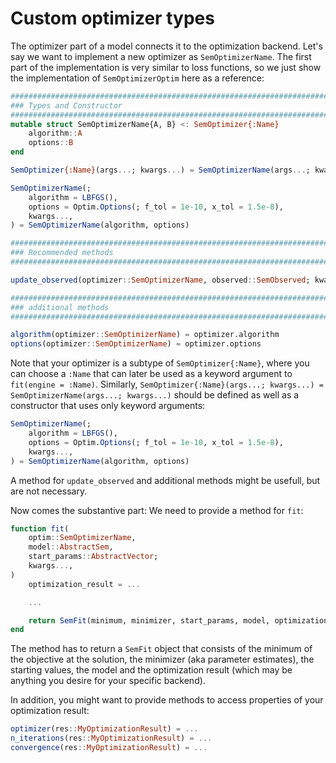 # Custom optimizer types

The optimizer part of a model connects it to the optimization backend. 
Let's say we want to implement a new optimizer as `SemOptimizerName`. The first part of the implementation is very similar to loss functions, so we just show the implementation of `SemOptimizerOptim` here as a reference:

```julia
############################################################################################
### Types and Constructor
############################################################################################
mutable struct SemOptimizerName{A, B} <: SemOptimizer{:Name}
    algorithm::A
    options::B
end

SemOptimizer{:Name}(args...; kwargs...) = SemOptimizerName(args...; kwargs...)

SemOptimizerName(;
    algorithm = LBFGS(),
    options = Optim.Options(; f_tol = 1e-10, x_tol = 1.5e-8),
    kwargs...,
) = SemOptimizerName(algorithm, options)

############################################################################################
### Recommended methods
############################################################################################

update_observed(optimizer::SemOptimizerName, observed::SemObserved; kwargs...) = optimizer

############################################################################################
### additional methods
############################################################################################

algorithm(optimizer::SemOptimizerName) = optimizer.algorithm
options(optimizer::SemOptimizerName) = optimizer.options
```

Note that your optimizer is a subtype of `SemOptimizer{:Name}`, where you can choose a `:Name` that can later be used as a keyword argument to `fit(engine = :Name)`.
Similarly, `SemOptimizer{:Name}(args...; kwargs...) = SemOptimizerName(args...; kwargs...)` should be defined as well as a constructor that uses only keyword arguments:

```julia
SemOptimizerName(;
    algorithm = LBFGS(),
    options = Optim.Options(; f_tol = 1e-10, x_tol = 1.5e-8),
    kwargs...,
) = SemOptimizerName(algorithm, options)
```
A method for `update_observed` and additional methods might be usefull, but are not necessary.

Now comes the substantive part: We need to provide a method for `fit`:

```julia
function fit(
    optim::SemOptimizerName,
    model::AbstractSem,
    start_params::AbstractVector;
    kwargs...,
)
    optimization_result = ...

    ...

    return SemFit(minimum, minimizer, start_params, model, optimization_result)
end
```

The method has to return a `SemFit` object that consists of the minimum of the objective at the solution, the minimizer (aka parameter estimates), the starting values, the model and the optimization result (which may be anything you desire for your specific backend).

In addition, you might want to provide methods to access properties of your optimization result:

```julia
optimizer(res::MyOptimizationResult) = ...
n_iterations(res::MyOptimizationResult) = ...
convergence(res::MyOptimizationResult) = ...
```